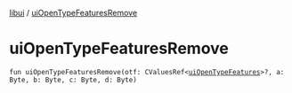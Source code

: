 [libui](README.md) / [uiOpenTypeFeaturesRemove](ui-open-type-features-remove.md)

# uiOpenTypeFeaturesRemove

`fun uiOpenTypeFeaturesRemove(otf: CValuesRef<`[`uiOpenTypeFeatures`](ui-open-type-features.md)`>?, a: Byte, b: Byte, c: Byte, d: Byte)`